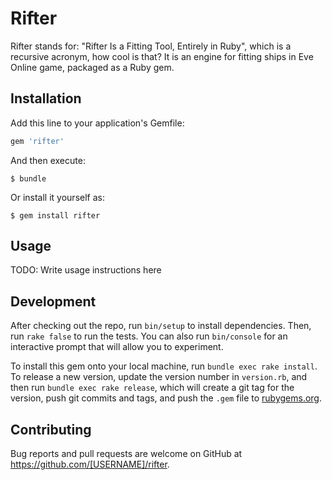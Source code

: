 # Rifter

Rifter stands for: "Rifter Is a Fitting Tool, Entirely in Ruby", which is a recursive acronym, how cool is that?
It is an engine for fitting ships in Eve Online game, packaged as a Ruby gem.

## Installation

Add this line to your application's Gemfile:

```ruby
gem 'rifter'
```

And then execute:

    $ bundle

Or install it yourself as:

    $ gem install rifter

## Usage

TODO: Write usage instructions here

## Development

After checking out the repo, run `bin/setup` to install dependencies. Then, run `rake false` to run the tests. You can also run `bin/console` for an interactive prompt that will allow you to experiment.

To install this gem onto your local machine, run `bundle exec rake install`. To release a new version, update the version number in `version.rb`, and then run `bundle exec rake release`, which will create a git tag for the version, push git commits and tags, and push the `.gem` file to [rubygems.org](https://rubygems.org).

## Contributing

Bug reports and pull requests are welcome on GitHub at https://github.com/[USERNAME]/rifter.

